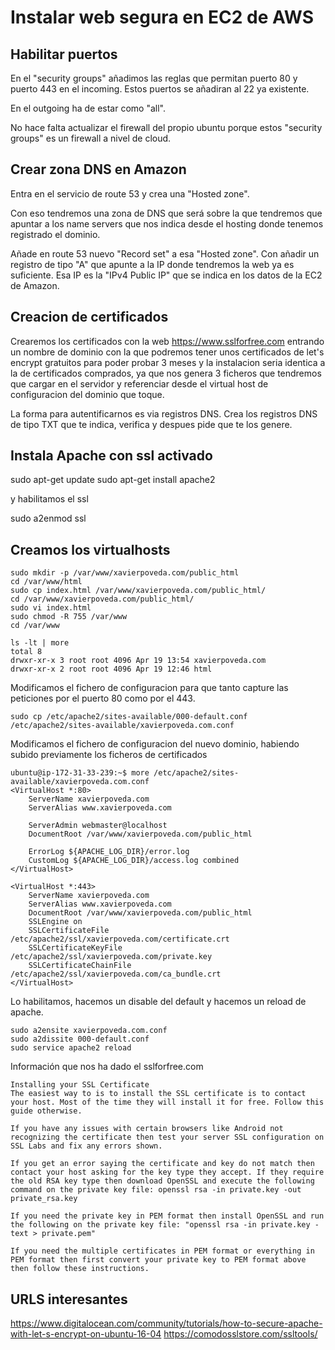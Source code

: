 
Instalar web segura en EC2 de AWS
=================================

Habilitar puertos
-----------------
En el "security groups" añadimos las reglas que permitan puerto 80 y puerto 443 en el incoming. 
Estos puertos se añadiran al 22 ya existente.

En el outgoing ha de estar como "all".

No hace falta actualizar el firewall del propio ubuntu porque estos "security groups" es un firewall a nivel de cloud.

Crear zona DNS en Amazon
------------------------
Entra en el servicio de route 53 y crea una "Hosted zone".

Con eso tendremos una zona de DNS que será sobre la que tendremos que apuntar a los name servers que nos indica desde el hosting 
donde tenemos registrado el dominio.

Añade en route 53 nuevo "Record set" a esa "Hosted zone".
Con añadir un registro de tipo "A" que apunte a la IP donde tendremos la web ya es suficiente.
Esa IP es la "IPv4 Public IP" que se indica en los datos de la EC2 de Amazon.

Creacion de certificados
------------------------
Crearemos los certificados con la web https://www.sslforfree.com entrando un nombre de dominio con la que podremos tener unos certificados de let's encrypt gratuitos para
poder probar 3 meses y la instalacion seria identica a la de certificados comprados, ya que nos genera 3 ficheros que tendremos que cargar en el servidor
y referenciar desde el virtual host de configuracion del dominio que toque.

La forma para autentificarnos es via registros DNS. Crea los registros DNS de tipo TXT que te indica, verifica y despues pide que te los genere.

Instala Apache con ssl activado
-------------------------------

sudo apt-get update
sudo apt-get install apache2

y habilitamos el ssl

sudo a2enmod ssl

Creamos los virtualhosts
------------------------
```
sudo mkdir -p /var/www/xavierpoveda.com/public_html
cd /var/www/html
sudo cp index.html /var/www/xavierpoveda.com/public_html/
cd /var/www/xavierpoveda.com/public_html/
sudo vi index.html
sudo chmod -R 755 /var/www
cd /var/www

ls -lt | more
total 8
drwxr-xr-x 3 root root 4096 Apr 19 13:54 xavierpoveda.com
drwxr-xr-x 2 root root 4096 Apr 19 12:46 html
```

Modificamos el fichero de configuracion para que tanto capture las peticiones por el puerto 80 como por el 443.
```
sudo cp /etc/apache2/sites-available/000-default.conf /etc/apache2/sites-available/xavierpoveda.com.conf
```

Modificamos el fichero de configuracion del nuevo dominio, habiendo subido previamente los ficheros de certificados
```
ubuntu@ip-172-31-33-239:~$ more /etc/apache2/sites-available/xavierpoveda.com.conf
<VirtualHost *:80>
	ServerName xavierpoveda.com
	ServerAlias www.xavierpoveda.com

	ServerAdmin webmaster@localhost
	DocumentRoot /var/www/xavierpoveda.com/public_html

	ErrorLog ${APACHE_LOG_DIR}/error.log
	CustomLog ${APACHE_LOG_DIR}/access.log combined
</VirtualHost>

<VirtualHost *:443>
	ServerName xavierpoveda.com
	ServerAlias www.xavierpoveda.com
	DocumentRoot /var/www/xavierpoveda.com/public_html
	SSLEngine on
	SSLCertificateFile /etc/apache2/ssl/xavierpoveda.com/certificate.crt
	SSLCertificateKeyFile /etc/apache2/ssl/xavierpoveda.com/private.key
	SSLCertificateChainFile /etc/apache2/ssl/xavierpoveda.com/ca_bundle.crt
</VirtualHost>
```

Lo habilitamos, hacemos un disable del default y hacemos un reload de apache.
```
sudo a2ensite xavierpoveda.com.conf
sudo a2dissite 000-default.conf
sudo service apache2 reload
```

Información que nos ha dado el sslforfree.com
```
Installing your SSL Certificate
The easiest way to is to install the SSL certificate is to contact your host. Most of the time they will install it for free. Follow this guide otherwise.

If you have any issues with certain browsers like Android not recognizing the certificate then test your server SSL configuration on SSL Labs and fix any errors shown.

If you get an error saying the certificate and key do not match then contact your host asking for the key type they accept. If they require the old RSA key type then download OpenSSL and execute the following command on the private key file: openssl rsa -in private.key -out private_rsa.key

If you need the private key in PEM format then install OpenSSL and run the following on the private key file: "openssl rsa -in private.key -text > private.pem"

If you need the multiple certificates in PEM format or everything in PEM format then first convert your private key to PEM format above then follow these instructions.
```

URLS interesantes
-----------------
https://www.digitalocean.com/community/tutorials/how-to-secure-apache-with-let-s-encrypt-on-ubuntu-16-04
https://comodosslstore.com/ssltools/

